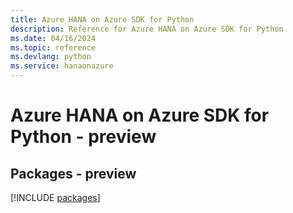 ```yaml
---
title: Azure HANA on Azure SDK for Python
description: Reference for Azure HANA on Azure SDK for Python
ms.date: 04/16/2024
ms.topic: reference
ms.devlang: python
ms.service: hanaonazure
---
```

# Azure HANA on Azure SDK for Python - preview
## Packages - preview
[!INCLUDE [packages](hana-on-azure-index.md)]